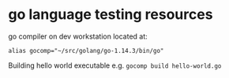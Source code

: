 # go language testing resources

go compiler on dev workstation located at:

```
alias gocomp="~/src/golang/go-1.14.3/bin/go"
```

Building hello world executable e.g. `gocomp build hello-world.go`

